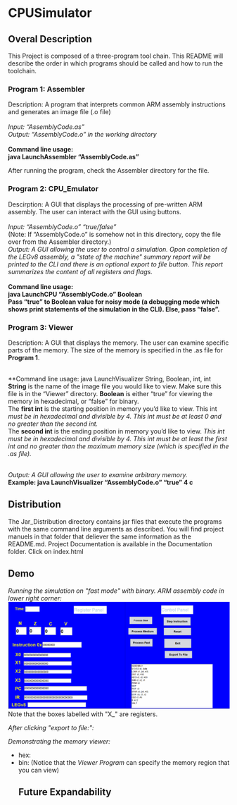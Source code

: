 # CPUSimulator
## Overal Description
This Project is composed of a three-program tool chain. This README will describe the order in which programs should be called and how to run the toolchain.

### Program 1: Assembler
Description: A program that interprets common ARM assembly instructions and generates an image file (.o file)<br /><br />
*Input: “AssemblyCode.as”* <br />
*Output: “AssemblyCode.o” in the working directory* <br /><br />
**Command line usage: <br />
java LaunchAssembler “AssemblyCode.as”** <br/>

After running the program, check the Assembler directory for the file.

### Program 2: CPU_Emulator
Descirption: A GUI that displays the processing of pre-written ARM assembly. The user can interact with the GUI using buttons. <br /><br />
*Input: “AssemblyCode.o” “true/false”* <br />
(Note: If “AssemblyCode.o” is somehow not in this directory, copy the file over from the Assembler directory.) <br />
*Output: A GUI allowing the user to control a simulation. Opon completion of the LEGv8 assembly, a "state of the machine" summary report will be printed to the CLI and there is an optional export to file button. This report summarizes the content of all registers and flags.* <br /><br />
**Command line usage: <br />
java LaunchCPU “AssemblyCode.o” Boolean <br />
Pass “true” to Boolean value for noisy mode (a debugging mode which shows print statements of the simulation in the CLI). Else, pass “false”.** <br/>

### Program 3: Viewer
Description: A GUI that displays the memory. The user can examine specific parts of the memory. The size of the memory is specified in the .as file for **Program 1**.<br /><br />

**Command line usage:
java LaunchVisualizer String, Boolean, int, int<br/>
**String** is the name of the image file you would like to view. Make sure this file is in the “Viewer” directory. **Boolean** is either “true” for viewing the memory in hexadecimal, or “false” for binary.<br />
The **first int** is the starting position in memory you’d like to view. This int *must be in hexadecimal and divisible by 4. This int must be at least 0 and no greater than the second int.*<br />
The **second int** is the ending position in memory you’d like to view. *This int must be in
hexadecimal and divisible by 4. This int must be at least the first int and no greater than the
maximum memory size (which is specified in the .as file).*<br /><br />

*Output: A GUI allowing the user to examine arbitrary memory.* <br />
**Example: java LaunchVisualizer “AssemblyCode.o” “true” 4 c**

## Distribution
The Jar_Distribution directory contains jar files that execute the programs with the same command line arguments as described. You will find project manuels in that folder that deliever the same information as the README.md. Project Documentation is available in the Documentation folder. Click on index.html

## Demo
<em>Running the simulation on "fast mode" with binary. ARM assembly code in lower right corner:</em>
<img src = "https://github.com/20zurmca/CPUSimulator/blob/master/Demonstrations/cpu_emulator.gif"> <br />
Note that the boxes labelled with "X_" are registers. 

<em>After clicking "export to file:":</em>

<em> Demonstrating the memory viewer:</em>
<ul>
  <li> hex: <br />
  </li>
  
  <li> bin: (Notice that the <em>Viewer Program</em> can specify the memory region that you can view) <br />

  </li>

## Future Expandability

